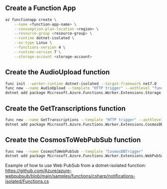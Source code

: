 ## Create a Function App

```sh
az functionapp create \
    --name <function-app-name> \
    --consumption-plan-location <region> \
    --resource-group <resource-group> \
    --runtime dotnet-isolated \
    --os-type Linux \
    --functions-version 4 \
    --runtime-version 7 \
    --storage-account <storage-account>
```

## Create the AudioUpload function

```sh
func init --worker-runtime dotnet-isolated --target-framework net7.0
func new --name AudioUpload --template "HTTP trigger" --authlevel "function"
dotnet add package Microsoft.Azure.Functions.Worker.Extensions.Storage.Blobs --version 5.0.0
```

## Create the GetTranscriptions function

```sh
func new --name GetTranscriptions --template "HTTP trigger" --authlevel "function"
dotnet add package Microsoft.Azure.Functions.Worker.Extensions.CosmosDB --version 3.0.9
```

## Create the CosmosToWebPubSub function

```sh
func new --name CosmosToWebPubSub --template "CosmosDBTrigger"
dotnet add package Microsoft.Azure.Functions.Worker.Extensions.WebPubSub --version 1.5.0-beta.1 --prerelease
```

Example of how to use Web PubSub from a dotnet-isolated function: https://github.com/Azure/azure-webpubsub/blob/main/samples/functions/csharp/notifications-isolated/Functions.cs

